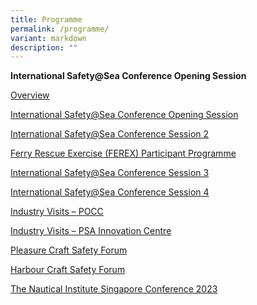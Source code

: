 ```yaml
---
title: Programme
permalink: /programme/
variant: markdown
description: ""
---
```

<section class="bp-section padding--none is-hidden-desktop">
        <div class="bp-dropdown is-hoverable">
            <div class="bp-dropdown-trigger">
                <a aria-controls="dropdown-menu" aria-haspopup="true" class="bp-button bp-dropdown-button is-fullwidth">
                    <span><b><p>International Safety@Sea Conference Opening Session</p></b></span>
                    <span class="icon is-small">
                        <i aria-hidden="true" class="sgds-icon sgds-icon-chevron-down is-size-4"></i>
                    </span>
                </a>
            </div>
            <div role="menu" id="dropdown-menu" class="bp-dropdown-menu has-text-left hide">
                <div class="bp-dropdown-content"><a href="/programmeoverview/" class="bp-dropdown-item third-level-nav-item-mobile">
                                <p>Overview</p>
                            </a><a href="/programme/conference-opening-session/" class="bp-dropdown-item third-level-nav-item-mobile has-text-secondary has-text-weight-bold">
                                <p>International Safety@Sea Conference Opening Session</p>
                            </a><a href="/programme/session-2/" class="bp-dropdown-item third-level-nav-item-mobile">
                                <p>International Safety@Sea Conference Session 2</p>
                            </a><a href="/programme/ferex/" class="bp-dropdown-item third-level-nav-item-mobile">
                                <p>Ferry Rescue Exercise (FEREX) Participant Programme</p>
                            </a><a href="/programme/session-3/" class="bp-dropdown-item third-level-nav-item-mobile">
                                <p>International Safety@Sea Conference Session 3</p>
                            </a><a href="/programme/session-4/" class="bp-dropdown-item third-level-nav-item-mobile">
                                <p>International Safety@Sea Conference Session 4</p>
                            </a><a href="/programme/industry-visits-pocc/" class="bp-dropdown-item third-level-nav-item-mobile">
                                <p>Industry Visits – POCC</p>
                            </a><a href="/programme/industry-visits-psa/" class="bp-dropdown-item third-level-nav-item-mobile">
                                <p>Industry Visits – PSA Innovation Centre</p>
                            </a><a href="/programme/pleasure-craft-forum/" class="bp-dropdown-item third-level-nav-item-mobile">
                                <p>Pleasure Craft Safety Forum</p>
                            </a><a href="/programme/harbour-craft-forum/" class="bp-dropdown-item third-level-nav-item-mobile">
                                <p>Harbour Craft Safety Forum</p>
                            </a><a href="/programme/the-nautical-institute-singapore-conference-2023/" class="bp-dropdown-item third-level-nav-item-mobile">
                                <p>The Nautical Institute Singapore Conference 2023</p>
                            </a></div>
            </div>
        </div>
    </section>